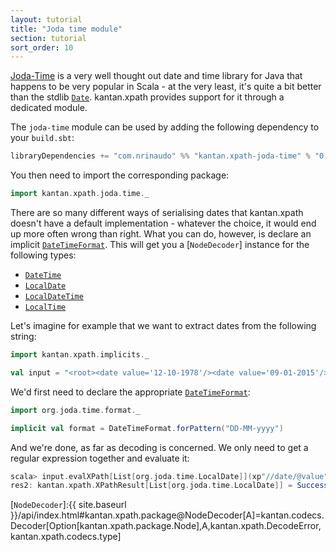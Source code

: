 ```yaml
---
layout: tutorial
title: "Joda time module"
section: tutorial
sort_order: 10
---
```

[Joda-Time](http://www.joda.org/joda-time/) is a very well thought out date and time library for Java that happens to
be very popular in Scala - at the very least, it's quite a bit better than the stdlib [`Date`]. kantan.xpath provides
support for it through a dedicated module.

The `joda-time` module can be used by adding the following dependency to your `build.sbt`:

```scala
libraryDependencies += "com.nrinaudo" %% "kantan.xpath-joda-time" % "0.1.6"
```

You then need to import the corresponding package:

```scala
import kantan.xpath.joda.time._
```

There are so many different ways of serialising dates that kantan.xpath doesn't have a default implementation - whatever
the choice, it would end up more often wrong than right. What you can do, however, is declare an implicit
[`DateTimeFormat`]. This will get you a [`NodeDecoder`] instance for the following types:

* [`DateTime`]
* [`LocalDate`]
* [`LocalDateTime`]
* [`LocalTime`]

Let's imagine for example that we want to extract dates from the following string:

```scala
import kantan.xpath.implicits._

val input = "<root><date value='12-10-1978'/><date value='09-01-2015'/></root>"
```

We'd first need to declare the appropriate [`DateTimeFormat`]:

```scala
import org.joda.time.format._

implicit val format = DateTimeFormat.forPattern("DD-MM-yyyy")
```

And we're done, as far as decoding is concerned. We only need to get a regular expression together and evaluate it:

```scala
scala> input.evalXPath[List[org.joda.time.LocalDate]](xp"//date/@value")
res2: kantan.xpath.XPathResult[List[org.joda.time.LocalDate]] = Success(List(1978-01-12, 2015-01-09))
```



[`Date`]:https://docs.oracle.com/javase/7/docs/api/java/util/Date.html
[`DateTime`]:http://joda-time.sourceforge.net/apidocs/org/joda/time/DateTime.html
[`LocalDate`]:http://joda-time.sourceforge.net/apidocs/org/joda/time/LocalDate.html
[`LocalDateTime`]:http://joda-time.sourceforge.net/apidocs/org/joda/time/LocalDateTime.html
[`LocalTime`]:http://joda-time.sourceforge.net/apidocs/org/joda/time/LocalTime.html
[`DateTimeFormat`]:http://joda-time.sourceforge.net/apidocs/org/joda/time/format/DateTimeFormat.html
[`NodeDecoder`]:{{ site.baseurl }}/api/index.html#kantan.xpath.package@NodeDecoder[A]=kantan.codecs.Decoder[Option[kantan.xpath.package.Node],A,kantan.xpath.DecodeError,kantan.xpath.codecs.type]
